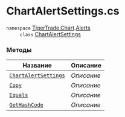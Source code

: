 
# ChartAlertSettings.cs
`namespace` [TigerTrade.Chart](../../../TigerTrade.Chart.md).[Alerts](../../../TigerTrade.Chart/Alerts.md)  
`     class` [ChartAlertSettings](../ChartAlertSettings.cs.md)

### Методы
| Название | Описание |
| --- | --- |
| [`ChartAlertSettings`](./Методы/ChartAlertSettings.md) | *Описание* |
| [`Copy`](./Методы/Copy.md) | *Описание* |
| [`Equals`](./Методы/Equals.md) | *Описание* |
| [`GetHashCode`](./Методы/GetHashCode.md) | *Описание* |
